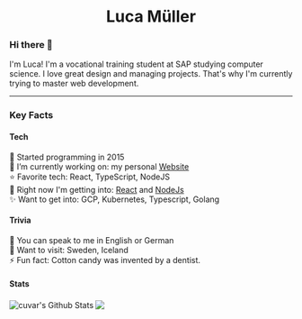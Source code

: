 <h1 align="center">Luca Müller</h1>
<h3 align="left">Hi there 👋</h3>
<p align="left">I'm Luca! I'm a vocational training student at SAP studying computer science. I love great design and managing projects. That's why I'm currently trying to master web development.</p>

---
<h3 align="left">Key Facts</h3>

#### Tech
💫 Started programming in 2015  
🔭 I’m currently working on: my personal [Website](https://github.com/cuvar/cuvar.github.io)  
⭐ Favorite tech: React, TypeScript, NodeJS  
🌟 Right now I'm getting into: [React](https://github.com/facebook/react) and [NodeJs](https://github.com/nodejs)  
✨ Want to get into: GCP, Kubernetes, Typescript, Golang  

#### Trivia
🍻 You can speak to me in English or German  
🌆 Want to visit: Sweden, Iceland  
⚡ Fun fact: Cotton candy was invented by a dentist.  

#### Stats
<div>
  <img align="center" src="https://github-readme-stats.vercel.app/api/top-langs?username=cuvar&show_icons=true&locale=en&layout=compact&theme=chartreuse-dark&title_color=7A7ADB&icon_color=2234AE&text_color=D3D3D3&bg_color=0,000000,130F40" alt="cuvar's Github Stats">
  <img align="center" src="https://github-readme-stats.vercel.app/api?username=cuvar&include_all_commits=true&count_private=true&show_icons=true&line_height=20&title_color=7A7ADB&icon_color=2234AE&text_color=D3D3D3&bg_color=0,000000,130F40">
</div>

